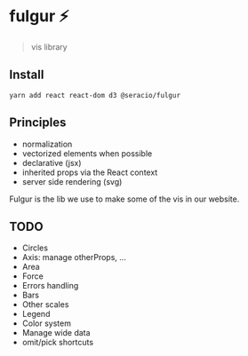 # fulgur ⚡️

> vis library

## Install

```
yarn add react react-dom d3 @seracio/fulgur
```

## Principles

-   normalization
-   vectorized elements when possible
-   declarative (jsx)
-   inherited props via the React context
-   server side rendering (svg)

Fulgur is the lib we use to make some of the vis in our website.

## TODO

-   Circles
-   Axis: manage otherProps, ...
-   Area
-   Force
-   Errors handling
-   Bars
-   Other scales
-   Legend
-   Color system
-   Manage wide data
-   omit/pick shortcuts
